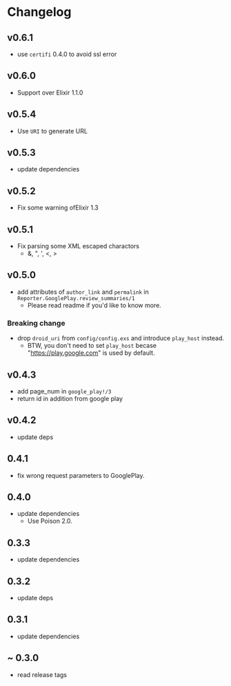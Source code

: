 # Changelog
## v0.6.1
- use `certifi` 0.4.0 to avoid ssl error

## v0.6.0
- Support over Elixir 1.1.0

## v0.5.4
- Use `URI` to generate URL

## v0.5.3
- update dependencies

## v0.5.2
- Fix some warning ofElixir 1.3

## v0.5.1
- Fix parsing some XML escaped charactors
    - &, ", ', <, >

## v0.5.0
- add attributes of `author_link` and `permalink` in `Reporter.GooglePlay.review_summaries/1`
    - Please read readme if you'd like to know more.

### Breaking change
- drop `droid_uri` from `config/config.exs` and introduce `play_host` instead.
    - BTW, you don't need to set `play_host` becase "https://play.google.com" is used by default.

## v0.4.3
- add page_num in `google_play!/3`
- return id in addition from google play

## v0.4.2
- update deps

## 0.4.1
- fix wrong request parameters to GooglePlay.

## 0.4.0
- update dependencies
    - Use Poison 2.0.

## 0.3.3
- update dependencies

## 0.3.2
- update deps

## 0.3.1
- update dependencies

## ~ 0.3.0
- read release tags
